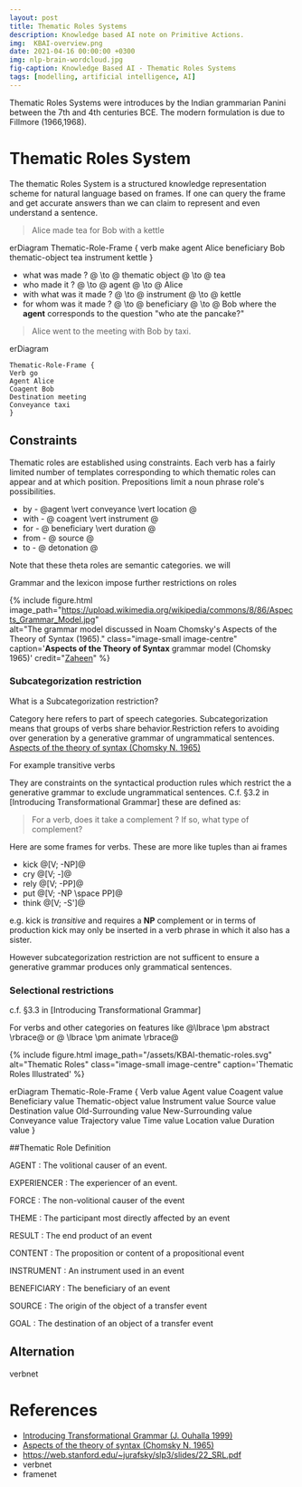 ```yaml
---
layout: post
title: Thematic Roles Systems
description: Knowledge based AI note on Primitive Actions.
img:  KBAI-overview.png
date: 2021-04-16 00:00:00 +0300
img: nlp-brain-wordcloud.jpg
fig-caption: Knowledge Based AI - Thematic Roles Systems 
tags: [modelling, artificial intelligence, AI] 
---
```


Thematic Roles Systems were introduces by the Indian	grammarian Panini between the 7th and 4th centuries BCE. The modern	formulation	is due to Fillmore (1966,1968).

# Thematic Roles System

The thematic Roles System is a structured knowledge representation scheme for natural language based on frames. If one can query the frame and get accurate answers than we can claim to represent and even understand a sentence.


> Alice made tea for Bob with a kettle

<div class="mermaid">
erDiagram    
    Thematic-Role-Frame {
    verb make
    agent Alice
    beneficiary Bob
    thematic-object tea
    instrument kettle
    }
</div>

- what was made ?           @ \to @ thematic object @ \to @  tea
- who made it ?             @ \to @ agent           @ \to @  Alice
- with what was it made ?   @ \to @ instrument      @ \to @  kettle
- for whom was it made ?    @ \to @ beneficiary     @ \to @  Bob
where the **agent** corresponds to the question "who ate the pancake?"

> Alice went to the meeting with Bob by taxi.

<div class="mermaid">
erDiagram
    
    Thematic-Role-Frame {
    Verb go
    Agent Alice
    Coagent Bob
    Destination meeting
    Conveyance taxi
    }
</div>

## Constraints 

Thematic roles are established using constraints. Each verb has a fairly limited number of templates corresponding to which thematic roles can appear and at which position.
Prepositions limit a noun phrase role's possibilities.

* by - @agent \vert conveyance \vert location @
* with - @ coagent \vert instrument @
* for - @ beneficiary \vert duration @
* from - @ source @
* to - @ detonation @

Note that these theta roles are semantic categories. we will 

Grammar and the lexicon impose further restrictions on roles 

{% include figure.html 
image_path="https://upload.wikimedia.org/wikipedia/commons/8/86/Aspects_Grammar_Model.jpg"  
alt="The grammar model discussed in Noam Chomsky's Aspects of the Theory of Syntax (1965)." 
class="image-small image-centre" 
caption='**Aspects of the Theory of Syntax** grammar model (Chomsky 1965)'
credit="[Zaheen](https://commons.wikimedia.org/wiki/User:Zaheen)" %}

### Subcategorization restriction

What is a Subcategorization restriction? 

Category here refers to part of speech categories. Subcategorization means that groups of verbs share behavior.Restriction  refers to avoiding over generation by a generative grammar of ungrammatical sentences. [Aspects of the theory of syntax (Chomsky N. 1965)]

For example transitive verbs 

They are constraints on the syntactical production rules which restrict the a generative grammar to exclude ungrammatical sentences. C.f. §3.2 in [Introducing Transformational Grammar] these are defined as:

> For a verb, does it take a complement ? If so, what type of complement?

Here are some frames for verbs. These are more like tuples than ai frames 

* kick @[V; -NP]@
* cry @[V; -]@
* rely @[V; -PP]@
* put @[V; -NP \space PP]@
* think @[V; -S']@

e.g. kick is *transitive* and requires a **NP** complement or in terms of production kick may only be inserted in a verb phrase in which it also has a sister. 

However subcategorization restriction are not sufficent to ensure a generative grammar produces only grammatical sentences.

### Selectional restrictions 

c.f. §3.3 in [Introducing Transformational Grammar]

For verbs and other categories on features like @\lbrace \pm abstract \rbrace@ or @ \lbrace \pm animate \rbrace@

{% include figure.html 
image_path="/assets/KBAI-thematic-roles.svg"
alt="Thematic Roles" 
class="image-small image-centre" 
caption='Thematic Roles Illustrated' %}


<div class="mermaid">
erDiagram
    Thematic-Role-Frame {
    Verb value
    Agent value
    Coagent value
    Beneficiary value
    Thematic-object value
    Instrument value
    Source value
    Destination value
    Old-Surrounding value
    New-Surrounding value
    Conveyance value
    Trajectory value
    Time value
    Location value
    Duration value    
    }
</div>

##Thematic Role Definition

AGENT
: The volitional causer of an event.

EXPERIENCER 
: The experiencer of an event.

FORCE 
: The non-volitional causer of the event

THEME 
: The participant most directly affected by an event

RESULT 
: The end product of an event

CONTENT 
: The proposition or content of a propositional event

INSTRUMENT 
: An instrument used in an event

BENEFICIARY 
: The beneficiary of an event

SOURCE 
: The origin of the object of a transfer event

GOAL 
: The destination of an object of a transfer event


## Alternation
verbnet

# References

- [Introducing Transformational Grammar (J. Ouhalla 1999)] 
- [Aspects of the theory of syntax (Chomsky N. 1965)]
- https://web.stanford.edu/~jurafsky/slp3/slides/22_SRL.pdf
- verbnet
- framenet

 [Introducing Transformational Grammar (J. Ouhalla 1999)]: 
 (https://www.amazon.com/Introducing-Transformational-Grammar-Principles-Parameters/dp/0340740361) (J. Ouhalla 1999)

 [Aspects of the theory of syntax (Chomsky N. 1965)]: (https://en.wikipedia.org/wiki/Aspects_of_the_Theory_of_Syntax)